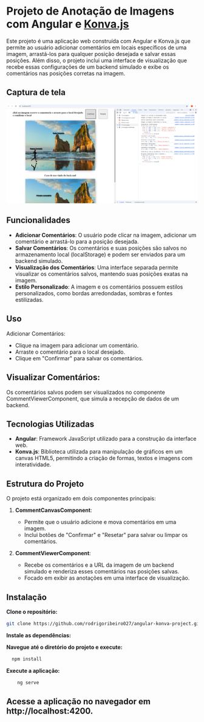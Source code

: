 # Projeto de Anotação de Imagens com Angular e  <a href="https://konvajs.org/index.html">Konva.js</a>

Este projeto é uma aplicação web construída com Angular e Konva.js que permite ao usuário adicionar comentários em locais específicos de uma imagem, arrastá-los para qualquer posição desejada e salvar essas posições. Além disso, o projeto inclui uma interface de visualização que recebe essas configurações de um backend simulado e exibe os comentários nas posições corretas na imagem.

## Captura de tela

![Projeto de Imagens com Angular e Konva.js Example](https://github.com/rodrigoribeiro027/angular-konva-project/blob/main/angular-konva-project/src/assets/app.png)

## Funcionalidades

- **Adicionar Comentários**: O usuário pode clicar na imagem, adicionar um comentário e arrastá-lo para a posição desejada.
- **Salvar Comentários**: Os comentários e suas posições são salvos no armazenamento local (localStorage) e podem ser enviados para um backend simulado.
- **Visualização dos Comentários**: Uma interface separada permite visualizar os comentários salvos, mantendo suas posições exatas na imagem.
- **Estilo Personalizado**: A imagem e os comentários possuem estilos personalizados, como bordas arredondadas, sombras e fontes estilizadas.

## Uso
Adicionar Comentários:

- Clique na imagem para adicionar um comentário.
- Arraste o comentário para o local desejado.
- Clique em "Confirmar" para salvar os comentários.

## Visualizar Comentários:

Os comentários salvos podem ser visualizados no componente CommentViewerComponent, que simula a recepção de dados de um backend.


## Tecnologias Utilizadas

- **Angular**: Framework JavaScript utilizado para a construção da interface web.
- **Konva.js**: Biblioteca utilizada para manipulação de gráficos em um canvas HTML5, permitindo a criação de formas, textos e imagens com interatividade.

## Estrutura do Projeto

O projeto está organizado em dois componentes principais:

1. **CommentCanvasComponent**: 
   - Permite que o usuário adicione e mova comentários em uma imagem.
   - Inclui botões de "Confirmar" e "Resetar" para salvar ou limpar os comentários.

2. **CommentViewerComponent**: 
   - Recebe os comentários e a URL da imagem de um backend simulado e renderiza esses comentários nas posições salvas.
   - Focado em exibir as anotações em uma interface de visualização.

## Instalação

**Clone o repositório:**

   ```bash
   git clone https://github.com/rodrigoribeiro027/angular-konva-project.git
```

**Instale as dependências:**

**Navegue até o diretório do projeto e execute:**
  ```bash
    npm install
  ```
**Execute a aplicação:**

```bash
    ng serve
```

## Acesse a aplicação no navegador em http://localhost:4200.

